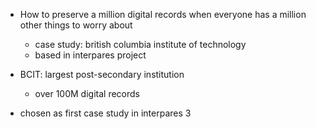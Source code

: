 * How to preserve a million digital records when everyone has a million other things to worry about
    * case study: british columbia institute of technology
    * based in interpares project 

* BCIT: largest post-secondary institution
    * over 100M digital records

* chosen as first case study in interpares 3
